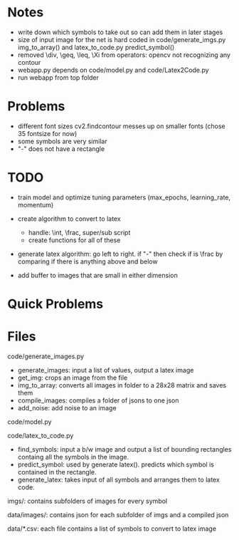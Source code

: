 # Notes

- write down which symbols to take out so can add them in later stages
- size of input image for the net is hard coded in code/generate_imgs.py img_to_array() and latex_to_code.py predict_symbol()
- removed \div, \geq, \leq, \Xi from operators: opencv not recognizing any contour
- webapp.py depends on code/model.py and code/Latex2Code.py
- run webapp from top folder

# Problems

- different font sizes cv2.findcontour messes up on smaller fonts 
(chose 35 fontsize for now)
- some symbols are very similar
- "-" does not have a rectangle

# TODO

- train model and optimize tuning parameters (max_epochs, learning_rate, momentum)
- create algorithm to convert to latex
    - handle: \int, \frac, super/sub script
    - create functions for all of these

- generate latex algorithm: go left to right. if "-" then check if is \frac by comparing if there is anything above and below

- add buffer to images that are small in either dimension

# Quick Problems

# Files

code/generate_images.py

- generate_images: input a list of values, output a latex image
- get_img: crops an image from the file
- img_to_array: converts all images in folder to a 28x28 matrix and saves them
- compile_images: compiles a folder of jsons to one json
- add_noise: add noise to an image

code/model.py

code/latex_to_code.py

- find_symbols: input a b/w image and output a list of bounding rectangles containg all the symbols in the image.
- predict_symbol: used by generate latex(). predicts which symbol is contained in the rectangle.
- generate_latex: takes input of all symbols and arranges them to latex code.

imgs/: contains subfolders of images for every symbol

data/images/: contains json for each subfolder of imgs and a compiled json

data/*.csv: each file contains a list of symbols to convert to latex image

